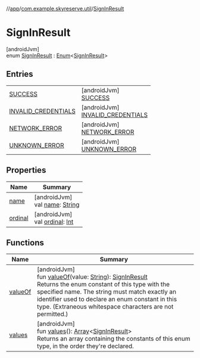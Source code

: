 //[app](../../../index.md)/[com.example.skyreserve.util](../index.md)/[SignInResult](index.md)

# SignInResult

[androidJvm]\
enum [SignInResult](index.md) : [Enum](https://kotlinlang.org/api/latest/jvm/stdlib/kotlin/-enum/index.html)&lt;[SignInResult](index.md)&gt;

## Entries

| | |
|---|---|
| [SUCCESS](-s-u-c-c-e-s-s/index.md) | [androidJvm]<br>[SUCCESS](-s-u-c-c-e-s-s/index.md) |
| [INVALID_CREDENTIALS](-i-n-v-a-l-i-d_-c-r-e-d-e-n-t-i-a-l-s/index.md) | [androidJvm]<br>[INVALID_CREDENTIALS](-i-n-v-a-l-i-d_-c-r-e-d-e-n-t-i-a-l-s/index.md) |
| [NETWORK_ERROR](-n-e-t-w-o-r-k_-e-r-r-o-r/index.md) | [androidJvm]<br>[NETWORK_ERROR](-n-e-t-w-o-r-k_-e-r-r-o-r/index.md) |
| [UNKNOWN_ERROR](-u-n-k-n-o-w-n_-e-r-r-o-r/index.md) | [androidJvm]<br>[UNKNOWN_ERROR](-u-n-k-n-o-w-n_-e-r-r-o-r/index.md) |

## Properties

| Name | Summary |
|---|---|
| [name](../-sign-up-result/-u-n-k-n-o-w-n_-e-r-r-o-r/index.md#-372974862%2FProperties%2F510797961) | [androidJvm]<br>val [name](../-sign-up-result/-u-n-k-n-o-w-n_-e-r-r-o-r/index.md#-372974862%2FProperties%2F510797961): [String](https://kotlinlang.org/api/latest/jvm/stdlib/kotlin/-string/index.html) |
| [ordinal](../-sign-up-result/-u-n-k-n-o-w-n_-e-r-r-o-r/index.md#-739389684%2FProperties%2F510797961) | [androidJvm]<br>val [ordinal](../-sign-up-result/-u-n-k-n-o-w-n_-e-r-r-o-r/index.md#-739389684%2FProperties%2F510797961): [Int](https://kotlinlang.org/api/latest/jvm/stdlib/kotlin/-int/index.html) |

## Functions

| Name | Summary |
|---|---|
| [valueOf](value-of.md) | [androidJvm]<br>fun [valueOf](value-of.md)(value: [String](https://kotlinlang.org/api/latest/jvm/stdlib/kotlin/-string/index.html)): [SignInResult](index.md)<br>Returns the enum constant of this type with the specified name. The string must match exactly an identifier used to declare an enum constant in this type. (Extraneous whitespace characters are not permitted.) |
| [values](values.md) | [androidJvm]<br>fun [values](values.md)(): [Array](https://kotlinlang.org/api/latest/jvm/stdlib/kotlin/-array/index.html)&lt;[SignInResult](index.md)&gt;<br>Returns an array containing the constants of this enum type, in the order they're declared. |
